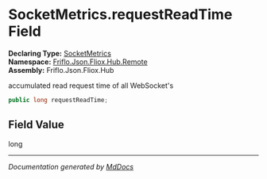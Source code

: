 ﻿<!--  
  <auto-generated>   
    The contents of this file were generated by a tool.  
    Changes to this file may be list if the file is regenerated  
  </auto-generated>   
-->

# SocketMetrics.requestReadTime Field

**Declaring Type:** [SocketMetrics](../index.md)  
**Namespace:** [Friflo.Json.Fliox.Hub.Remote](../../index.md)  
**Assembly:** Friflo.Json.Fliox.Hub

 accumulated read request time of all WebSocket's 

```csharp
public long requestReadTime;
```

## Field Value

long

___

*Documentation generated by [MdDocs](https://github.com/ap0llo/mddocs)*
